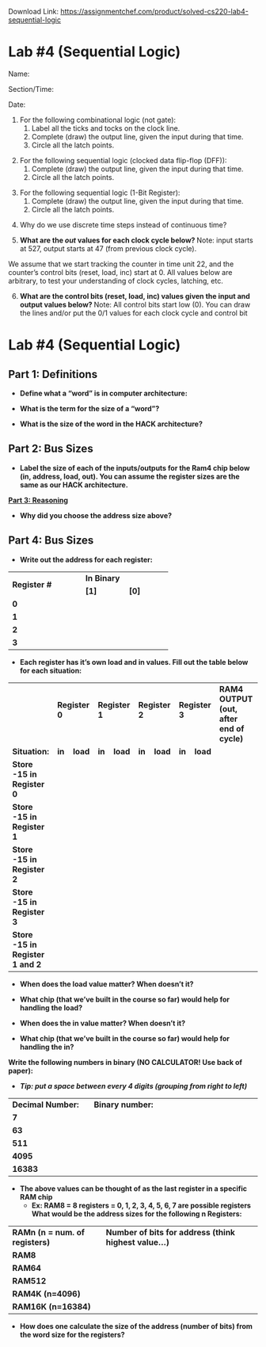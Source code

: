 Download Link: https://assignmentchef.com/product/solved-cs220-lab4-sequential-logic
<br>



<h1>Lab #4 (Sequential Logic)</h1>

<strong> </strong>

Name:

Section/Time:

Date:

<ol>

 <li>For the following combinational logic (not gate):

  <ol>

   <li>Label all the ticks and tocks on the clock line.</li>

   <li>Complete (draw) the output line, given the input during that time.</li>

   <li>Circle all the latch points.</li>

  </ol></li>

</ol>




<ol start="2">

 <li>For the following sequential logic (clocked data flip-flop (DFF)):

  <ol>

   <li>Complete (draw) the output line, given the input during that time.</li>

   <li>Circle all the latch points.</li>

  </ol></li>

</ol>







<ol start="3">

 <li>For the following sequential logic (1-Bit Register):

  <ol>

   <li>Complete (draw) the output line, given the input during that time.</li>

   <li>Circle all the latch points.</li>

  </ol></li>

</ol>




<ol start="4">

 <li>Why do we use discrete time steps instead of continuous time?</li>

</ol>




<ol start="5">

 <li><strong>What are the <em>out </em>values for each clock cycle below? </strong>Note: input starts at 527, output starts at 47 (from previous clock cycle).</li>

</ol>

We assume that we start tracking the counter in time unit 22, and the counter’s control bits (reset, load, inc) start at 0. All values below are arbitrary, to test your understanding of clock cycles, latching, etc.




<ol start="6">

 <li><strong>What are the control bits (reset, load, inc) values given the input and output values below? </strong>Note: All control bits start low (0). You can draw the lines and/or put the 0/1 values for each clock cycle and control bit</li>

</ol>




<h1>Lab #4 (Sequential Logic)<strong><sup>                                                                                                                                                           </sup></strong></h1>

<h2>Part 1: Definitions</h2>

<ul>

 <li><strong>Define what a “word” is in computer architecture: </strong></li>

</ul>

<strong> </strong>

<strong> </strong>

<ul>

 <li><strong>What is the term for the size of a “word”? </strong></li>

</ul>

<strong> </strong>

<ul>

 <li><strong>What is the size of the word in the HACK architecture? </strong></li>

</ul>

<h2>Part 2: Bus Sizes</h2>

<ul>

 <li><strong>Label the size of each of the inputs/outputs for the Ram4 chip below (in, address, load, out). You can assume the register sizes are the same as our HACK architecture. </strong></li>

</ul>




<strong> </strong>

<strong><u>Part 3: Reasoning</u> </strong>

<ul>

 <li><strong>Why did you choose the address size above? </strong></li>

</ul>

<strong> </strong><strong> </strong>

<h2>Part 4: Bus Sizes</h2>

<ul>

 <li><strong>Write out the address for each register: </strong></li>

</ul>

<table width="275">

 <tbody>

  <tr>

   <td rowspan="2" width="132"><strong>Register # </strong></td>

   <td colspan="2" width="143"><strong>In Binary </strong></td>

  </tr>

  <tr>

   <td width="72"><strong>[1] </strong></td>

   <td width="71"><strong>[0] </strong></td>

  </tr>

  <tr>

   <td width="132"><strong>0 </strong></td>

   <td width="72"> </td>

   <td width="71"> </td>

  </tr>

  <tr>

   <td width="132"><strong>1 </strong></td>

   <td width="72"> </td>

   <td width="71"> </td>

  </tr>

  <tr>

   <td width="132"><strong>2 </strong></td>

   <td width="72"> </td>

   <td width="71"> </td>

  </tr>

  <tr>

   <td width="132"><strong>3 </strong></td>

   <td width="72"> </td>

   <td width="71"> </td>

  </tr>

 </tbody>

</table>

<strong> </strong>

<ul>

 <li><strong>Each register has it’s own load and in values. Fill out the table below for each situation: </strong></li>

</ul>

<table width="670">

 <tbody>

  <tr>

   <td width="117"> </td>

   <td colspan="2" width="96"><strong>Register 0 </strong></td>

   <td colspan="2" width="96"><strong>Register 1 </strong></td>

   <td colspan="2" width="97"><strong>Register 2 </strong></td>

   <td colspan="2" width="95"><strong>Register 3 </strong></td>

   <td rowspan="2" width="169"><strong>RAM4 OUTPUT (out, after end of cycle) </strong></td>

  </tr>

  <tr>

   <td width="117"> </td>

   <td width="48"> </td>

   <td width="48"> </td>

   <td width="48"> </td>

   <td width="48"> </td>

   <td width="48"> </td>

   <td width="49"> </td>

   <td width="47"> </td>

   <td width="48"> </td>

  </tr>

  <tr>

   <td width="117"><strong>Situation: </strong></td>

   <td width="48"><strong>in </strong></td>

   <td width="48"><strong>load </strong></td>

   <td width="48"><strong>in </strong></td>

   <td width="48"><strong>load </strong></td>

   <td width="48"><strong>in </strong></td>

   <td width="49"><strong>load </strong></td>

   <td width="47"><strong>in </strong></td>

   <td width="48"><strong>load </strong></td>

   <td width="169"> </td>

  </tr>

  <tr>

   <td width="117"><strong>Store -15 in Register 0 </strong></td>

   <td width="48"> </td>

   <td width="48"> </td>

   <td width="48"> </td>

   <td width="48"> </td>

   <td width="48"> </td>

   <td width="49"> </td>

   <td width="47"> </td>

   <td width="48"> </td>

   <td width="169"> </td>

  </tr>

  <tr>

   <td width="117"><strong>Store -15 in Register 1 </strong></td>

   <td width="48"> </td>

   <td width="48"> </td>

   <td width="48"> </td>

   <td width="48"> </td>

   <td width="48"> </td>

   <td width="49"> </td>

   <td width="47"> </td>

   <td width="48"> </td>

   <td width="169"> </td>

  </tr>

  <tr>

   <td width="117"><strong>Store -15 in Register 2 </strong></td>

   <td width="48"> </td>

   <td width="48"> </td>

   <td width="48"> </td>

   <td width="48"> </td>

   <td width="48"> </td>

   <td width="49"> </td>

   <td width="47"> </td>

   <td width="48"> </td>

   <td width="169"> </td>

  </tr>

  <tr>

   <td width="117"><strong>Store -15 in Register 3 </strong></td>

   <td width="48"> </td>

   <td width="48"> </td>

   <td width="48"> </td>

   <td width="48"> </td>

   <td width="48"> </td>

   <td width="49"> </td>

   <td width="47"> </td>

   <td width="48"> </td>

   <td width="169"> </td>

  </tr>

  <tr>

   <td width="117"><strong>Store -15 in Register 1 and 2 </strong></td>

   <td width="48"> </td>

   <td width="48"> </td>

   <td width="48"> </td>

   <td width="48"> </td>

   <td width="48"> </td>

   <td width="49"> </td>

   <td width="47"> </td>

   <td width="48"> </td>

   <td width="169"> </td>

  </tr>

 </tbody>

</table>

<strong> </strong><strong> </strong>

<ul>

 <li><strong>When does the load value matter? When doesn’t it?</strong></li>

</ul>

<strong> </strong>

<ul>

 <li><strong>What chip (that we’ve built in the course so far) would help for handling the load?</strong></li>

</ul>

<strong> </strong>

<ul>

 <li><strong>When does the in value matter? When doesn’t it? </strong></li>

</ul>

<strong> </strong>

<ul>

 <li><strong>What chip (that we’ve built in the course so far) would help for handling the in?</strong></li>

</ul>

<strong> </strong><strong> </strong>

<strong>Write the following numbers in binary (NO CALCULATOR! Use back of paper): </strong>

<ul>

 <li><strong><em>Tip: put a space between every 4 digits (grouping from right to left) </em></strong></li>

</ul>

<table width="576">

 <tbody>

  <tr>

   <td width="174"><strong>Decimal Number: </strong></td>

   <td width="402"><strong>Binary number: </strong></td>

  </tr>

  <tr>

   <td width="174"><strong>7 </strong></td>

   <td width="402"> </td>

  </tr>

  <tr>

   <td width="174"><strong>63 </strong></td>

   <td width="402"> </td>

  </tr>

  <tr>

   <td width="174"><strong>511 </strong></td>

   <td width="402"> </td>

  </tr>

  <tr>

   <td width="174"><strong>4095 </strong></td>

   <td width="402"> </td>

  </tr>

  <tr>

   <td width="174"><strong>16383 </strong></td>

   <td width="402"> </td>

  </tr>

 </tbody>

</table>

<strong><em> </em></strong>

<ul>

 <li><strong>The above values can be thought of as the last register in a specific RAM chip </strong>

  <ul>

   <li><strong>Ex: RAM8 = 8 registers = 0, 1, 2, 3, 4, 5, 6, 7 are possible registers </strong> <strong>What would be the address sizes for the following n Registers: </strong></li>

  </ul></li>

</ul>

<table width="576">

 <tbody>

  <tr>

   <td width="202"><strong>RAMn (n = num. of registers) </strong></td>

   <td width="374"><strong>Number of bits for address (think highest value</strong><strong>…) </strong></td>

  </tr>

  <tr>

   <td width="202"><strong>RAM8 </strong></td>

   <td width="374"> </td>

  </tr>

  <tr>

   <td width="202"><strong>RAM64 </strong></td>

   <td width="374"> </td>

  </tr>

  <tr>

   <td width="202"><strong>RAM512 </strong></td>

   <td width="374"> </td>

  </tr>

  <tr>

   <td width="202"><strong>RAM4K (n=4096) </strong></td>

   <td width="374"> </td>

  </tr>

  <tr>

   <td width="202"><strong>RAM16K (n=16384) </strong></td>

   <td width="374"> </td>

  </tr>

 </tbody>

</table>

<strong> </strong>

<ul>

 <li><strong>How does one calculate the size of the address (number of bits) from the word size for the registers? </strong></li>

</ul>